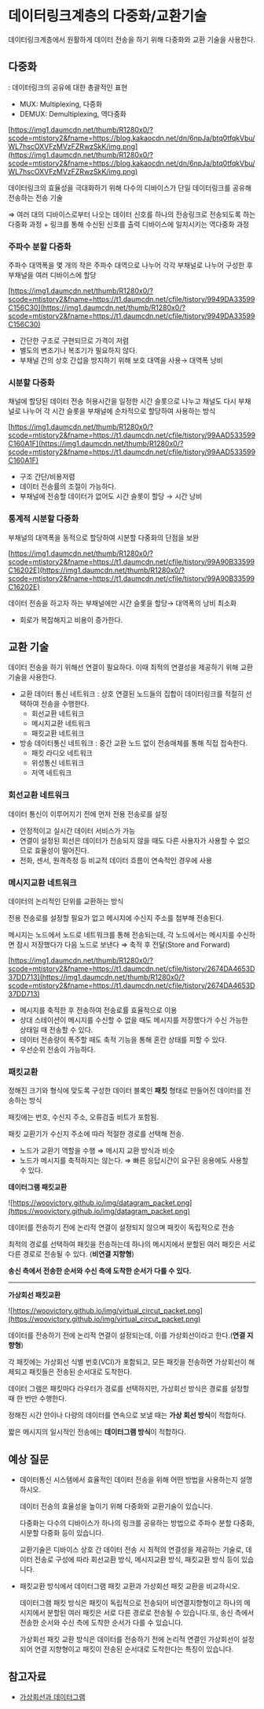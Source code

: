 # 데이터링크계층의 다중화/교환기술

데이터링크계층에서 원활하게 데이터 전송을 하기 위해 다중화와 교환 기술을 사용한다.

## 다중화

: 데이터링크의 공유에 대한 총괄적인 표현

- MUX: Multiplexing, 다중화
- DEMUX: Demultiplexing, 역다중화

[https://img1.daumcdn.net/thumb/R1280x0/?scode=mtistory2&fname=https://blog.kakaocdn.net/dn/6npJa/btq0tfqkVbu/WL7hscOXVFzMVzFZRwzSkK/img.png](https://img1.daumcdn.net/thumb/R1280x0/?scode=mtistory2&fname=https://blog.kakaocdn.net/dn/6npJa/btq0tfqkVbu/WL7hscOXVFzMVzFZRwzSkK/img.png)

데이터링크의 효율성을 극대화하기 위해 다수의 디바이스가 단일 데이터링크를 공유해 전송하는 전송 기술

⇒ 여러 대의 디바이스로부터 나오는 데이터 신호를 하나의 전송링크로 전송되도록 하는 다중화 과정
       + 링크를 통해 수신된 신호를 출력 디바이스에 일치시키는 역다중화 과정

### 주파수 분할 다중화

주파수 대역폭을 몇 개의 작은 주파수 대역으로 나누어 각각 부채널로 나누어 구성한 후 부채널을 여러 디바이스에 할당

[https://img1.daumcdn.net/thumb/R1280x0/?scode=mtistory2&fname=https://t1.daumcdn.net/cfile/tistory/9949DA33599C156C30](https://img1.daumcdn.net/thumb/R1280x0/?scode=mtistory2&fname=https://t1.daumcdn.net/cfile/tistory/9949DA33599C156C30)

- 간단한 구조로 구현되므로 가격이 저렴
- 별도의 변조기나 복조기가 필요하지 않다.
- 부채널 간의 상호 간섭을 방지하기 위해 보호 대역을 사용→ 대역폭 낭비

### 시분할 다중화

채널에 할당된 데이터 전송 허용시간을 일정한 시간 슬롯으로 나누고 채널도 다시 부채널로 나누어 각 시간 슬롯을 부채널에 순차적으로 할당하여 사용하는 방식

[https://img1.daumcdn.net/thumb/R1280x0/?scode=mtistory2&fname=https://t1.daumcdn.net/cfile/tistory/99AAD533599C160A1F](https://img1.daumcdn.net/thumb/R1280x0/?scode=mtistory2&fname=https://t1.daumcdn.net/cfile/tistory/99AAD533599C160A1F)

- 구조 간단/비용저렴
- 데이터 전송률의 조절이 가능하다.
- 부채널에 전송할 데이터가 없어도 시간 슬롯이 할당 → 시간 낭비

### 통계적 시분할 다중화

부채널의 대역폭을 동적으로 할당하여 시분할 다중화의 단점을 보완

[https://img1.daumcdn.net/thumb/R1280x0/?scode=mtistory2&fname=https://t1.daumcdn.net/cfile/tistory/99A90B33599C16202E](https://img1.daumcdn.net/thumb/R1280x0/?scode=mtistory2&fname=https://t1.daumcdn.net/cfile/tistory/99A90B33599C16202E)

데이터 전송을 하고자 하는 부채널에만 시간 슬롯을 할당→ 대역폭의 낭비 최소화

- 회로가 복잡해지고 비용이 증가한다.

## 교환 기술

데이터 전송을 하기 위해선 연결이 필요하다. 
이때 최적의 연결성을 제공하기 위해 교환기술을 사용한다.

- 교환 데이터 통신 네트워크
: 상호 연결된 노드들의 집합이 데이터링크를 적절히 선택하여 전송을 수행한다.
    - 회선교환 네트워크
    - 메시지교환 네트워크
    - 패킷교환 네트워크
- 방송 데이터통신 네트워크
: 중간 교환 노드 없이 전송매체를 통해 직접 접속한다.
    - 패킷 라디오 네트워크
    - 위성통신 네트워크
    - 저역 네트워크

### 회선교환 네트워크

데이터 통신이 이루어지기 전에 먼저 전용 전송로를 설정

- 안정적이고 실시간 데이터 서비스가 가능
- 연결이 설정된 회선은 데이터가 전송되지 않을 때도 다른 사용자가 사용할 수 없으므로 효율성이 떨어진다.
- 전화, 센서, 원격측정 등 비교적 데이터 흐름이 연속적인 경우에 사용

### 메시지교환 네트워크

데이터의 논리적인 단위를 교환하는 방식

전용 전송로를 설정할 필요가 없고 메시지에 수신지 주소를 첨부해 전송된다.

메시지는 노드에서 노드로 네트워크를 통해 전송되는데, 각 노드에서는 메시지를 수신하면 잠시 저장했다가 다음 노드로 보낸다 ⇒ 축적 후 전달(Store and Forward)

[https://img1.daumcdn.net/thumb/R1280x0/?scode=mtistory2&fname=https://t1.daumcdn.net/cfile/tistory/2674DA4653D37DD713](https://img1.daumcdn.net/thumb/R1280x0/?scode=mtistory2&fname=https://t1.daumcdn.net/cfile/tistory/2674DA4653D37DD713)

- 메시지를 축적한 후 전송하여 전송로률 효율적으로 이용
- 상대 스테이션이 메시지를 수신할 수 없을 때도 메시지를 저장했다가 수신 가능한 상태일 때 전송할 수 있다.
- 데이터 전송량이 폭주할 때도 축적 기능을 통해 혼란 상태를 피할 수 있다.
- 우선순위 전송이 가능하다.

### 패킷교환

정해진 크기와 형식에 맞도록 구성한 데이터 블록인 **패킷** 형태로 만들어진 데이터를 전송하는 방식

패킷에는 번호, 수신지 주소, 오류검출 비트가 포함됨.

패킷 교환기가 수신지 주소에 따라 적절한 경로를 선택해 전송.

- 노드가 교환기 역할을 수행 ⇒ 메시지 교환 방식과 비슷
- 노드가 메시지를 축적하지는 않는다. ⇒ 빠른 응답시간이 요구된 응용에도 사용할 수 있다.

**데이터그램 패킷교환**

![https://woovictory.github.io/img/datagram_packet.png](https://woovictory.github.io/img/datagram_packet.png)

데이터를 전송하기 전에 논리적 연결이 설정되지 않으며 패킷이 독립적으로 전송

최적의 경로를 선택하여 패킷을 전송하는데 하나의 메시지에서 분할된 여러 패킷은 서로 다른 경로로 전송될 수 있다. (**비연결 지향형**)

**송신 측에서 전송한 순서와 수신 측에 도착한 순서가 다를 수 있다.**

---

**가상회선 패킷교환**

![https://woovictory.github.io/img/virtual_circut_packet.png](https://woovictory.github.io/img/virtual_circut_packet.png)

데이터를 전송하기 전에 논리적 연결이 설정되는데, 이를 가상회선이라고 한다.(**연결 지향형**) 

각 패킷에는 가상회선 식별 번호(VCI)가 포함되고, 모든 패킷을 전송하면 가상회선이 해제되고 패킷들은 전송된 순서대로 도착한다.

데이터 그램은 패킷마다 라우터가 경로를 선택하지만, 가상회선 방식은 경로를 설정할 때 한 번만 수행한다.

정해진 시간 안이나 다량의 데이터를 연속으로 보낼 때는 **가상 회선 방식**이 적합하다.

짧은 메시지의 일시적인 전송에는 **데이터그램 방식**이 적합하다.

## 예상 질문

- 데이터통신 시스템에서 효율적인 데이터 전송을 위해 어떤 방법을 사용하는지 설명하시오.
    
    데이터 전송의 효율성을 높이기 위해 다중화와 교환기술이 있습니다.
    
    다중화는 다수의 디바이스가 하나의 링크를 공유하는 방법으로 주파수 분할 다중화, 시분할 다중화 등이 있습니다.
    
    교환기술은 디바이스 상호 간 데이터 전송 시 최적의 연결성을 제공하는 기술로, 데이터 전송로 구성에 따라 회선교환 방식, 메시지교환 방식, 패킷교환 방식 등이 있습니다. 
    
- 패킷교환 방식에서 데이터그램 패킷 교환과 가상회선 패킷 교환을 비교하시오.
    
    데이터그램 패킷 방식은 패킷이 독립적으로 전송되어 비연결지향형이고 하나의 메시지에서 분할된 여러 패킷은 서로 다른 경로로 전송될 수 있습니다.또, 송신 측에서 전송한 순서와 수신 측에 도착한 순서가 다를 수 있습니다.
    
    가상회선 패킷 교환 방식은 데이터를 전송하기 전에 논리적 연결인 가상회선이 설정되어 연결 지향형이고 패킷이 전송된 순서대로 도착한다는 특징이 있습니다.
    

## 참고자료

- [가상회선과 데이터그램](https://woovictory.github.io/2018/12/28/Network-Packet-Switching-Method/)
